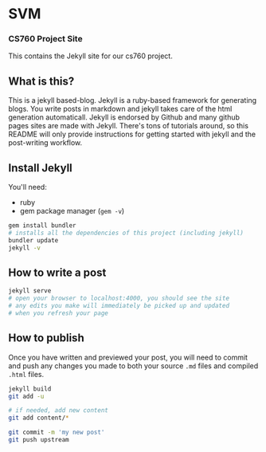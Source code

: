 # SVM
### CS760 Project Site

This contains the Jekyll site for our cs760 project.

## What is this?
This is a jekyll based-blog. Jekyll is a ruby-based framework for generating blogs. You write posts in markdown and jekyll takes care of the html generation automaticall. Jekyll is endorsed by Github and many github pages sites are made with Jekyll. There's tons of tutorials around, so this README will only provide instructions for getting started with jekyll and the post-writing workflow.

## Install Jekyll
You'll need:
* ruby
* gem package manager (`gem -v`)

```bash
gem install bundler
# installs all the dependencies of this project (including jekyll)
bundler update
jekyll -v
```

## How to write a post

```bash
jekyll serve
# open your browser to localhost:4000, you should see the site
# any edits you make will immediately be picked up and updated 
# when you refresh your page
```

## How to publish

Once you have written and previewed your post, you will need to commit and push any changes you made to both your source `.md` files and compiled `.html` files.

```bash
jekyll build
git add -u

# if needed, add new content
git add content/* 

git commit -m 'my new post'
git push upstream
```
